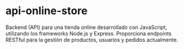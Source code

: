 # api-online-store
Backend (API) para una tienda online desarrollado con JavaScript, utilizando los frameworks Node.js y Express. Proporciona endpoints RESTful para la gestión de productos, usuarios y pedidos actualmente. 

